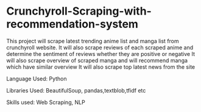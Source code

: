 # Crunchyroll-Scraping-with-recommendation-system

This project will scrape latest trending anime list and manga list from crunchyroll website. 
It will also scrape reviews of each scraped anime and determine the sentiment of reviews whether they are positive or negative
It will also scrape overview of scraped manga and will recommend manga which have similar overview
It will also scrape top latest news from the site

Language Used: Python

Libraries Used: BeautifulSoup, pandas,textblob,tfidf etc

Skills used: Web Scraping, NLP

